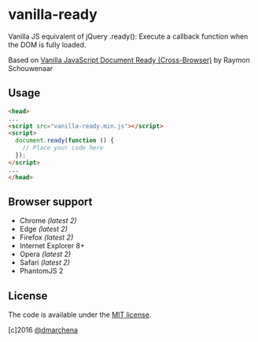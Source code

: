 # vanilla-ready

Vanilla JS equivalent of jQuery .ready(): Execute a callback function when the DOM is fully loaded.

Based on [Vanilla JavaScript Document Ready (Cross-Browser)](https://gist.github.com/raymonschouwenaar/84bc7def8fbfa06ffd84) by Raymon Schouwenaar

## Usage

``` html
<head>
...
<script src="vanilla-ready.min.js"></script>
<script>
  document.ready(function () {
    // Place your code here
  });
</script>
...
</head>
```

## Browser support

* Chrome *(latest 2)*
* Edge *(latest 2)*
* Firefox *(latest 2)*
* Internet Explorer 8+
* Opera *(latest 2)*
* Safari *(latest 2)*
* PhantomJS 2

## License

The code is available under the [MIT license](LICENSE).

[c]2016 [@dmarchena](https://twitter.com/dmarchena)
